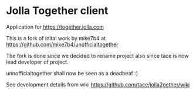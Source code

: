 Jolla Together client 
=====================

Application for https://together.jolla.com

This is a fork of inital work by mike7b4 at https://github.com/mike7b4/unofficialtogether 

The fork is done since we decided to rename project also since tace is now lead developer of project.

unnofficialtogether shall now be seen as a deadbeaf :)

See development details from wiki https://github.com/tace/jolla2gether/wiki







